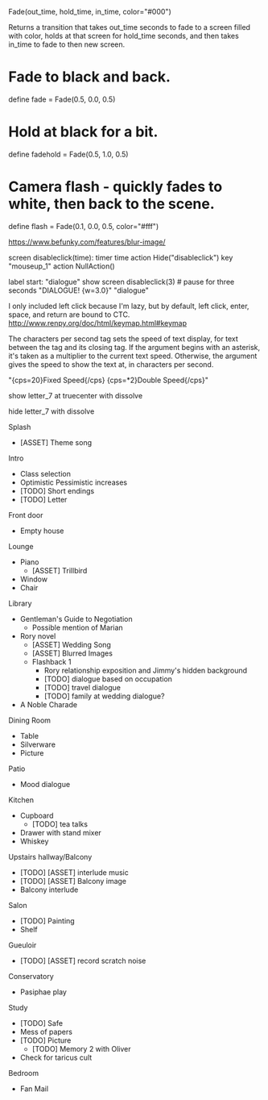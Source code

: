 Fade(out_time, hold_time, in_time, color="#000")

Returns a transition that takes out_time seconds to fade to a screen filled with color, holds at that screen for hold_time seconds, and then takes in_time to fade to then new screen.

# Fade to black and back.
define fade = Fade(0.5, 0.0, 0.5)

# Hold at black for a bit.
define fadehold = Fade(0.5, 1.0, 0.5)

# Camera flash - quickly fades to white, then back to the scene.
define flash = Fade(0.1, 0.0, 0.5, color="#fff")


https://www.befunky.com/features/blur-image/


screen disableclick(time):
    timer time action Hide("disableclick")
    key "mouseup_1" action NullAction()

label start:
    "dialogue"
    show screen disableclick(3) # pause for three seconds
    "DIALOGUE! {w=3.0}"
    "dialogue"


I only included left click because I'm lazy, but by default, left click, enter, space, and return are bound to CTC. http://www.renpy.org/doc/html/keymap.html#keymap


The characters per second tag sets the speed of text display, for text between the tag and its closing tag. If the argument begins with an asterisk, it's taken as a multiplier to the current text speed. Otherwise, the argument gives the speed to show the text at, in characters per second.

"{cps=20}Fixed Speed{/cps} {cps=*2}Double Speed{/cps}"



show letter_7 at truecenter
with dissolve

hide letter_7
with dissolve



Splash
- [ASSET] Theme song

Intro
- Class selection
- Optimistic Pessimistic increases
- [TODO] Short endings
- [TODO] Letter

Front door
- Empty house

Lounge
- Piano
  - [ASSET] Trillbird
- Window
- Chair

Library
- Gentleman's Guide to Negotiation
  - Possible mention of Marian
- Rory novel
  - [ASSET] Wedding Song
  - [ASSET] Blurred Images
  - Flashback 1
    - Rory relationship exposition and Jimmy's hidden background
    - [TODO] dialogue based on occupation
    - [TODO] travel dialogue
    - [TODO] family at wedding dialogue?
- A Noble Charade

Dining Room
- Table
- Silverware
- Picture

Patio
- Mood dialogue

Kitchen
- Cupboard
  - [TODO] tea talks
- Drawer with stand mixer
- Whiskey

Upstairs hallway/Balcony
- [TODO] [ASSET] interlude music
- [TODO] [ASSET] Balcony image
- Balcony interlude

Salon
- [TODO] Painting
- Shelf

Gueuloir
  - [TODO] [ASSET] record scratch noise

Conservatory
- Pasiphae play

Study
- [TODO] Safe
- Mess of papers
- [TODO] Picture
  - [TODO] Memory 2 with Oliver
- Check for taricus cult

Bedroom
- Fan Mail
